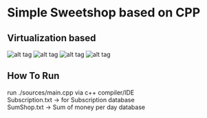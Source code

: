 # Simple Sweetshop based on CPP
## Virtualization based
![alt tag](https://github.com/orel1212/MyWorks/blob/main/CPP/SweetShop/%E2%80%8F%E2%80%8Fintro.PNG)
![alt tag](https://github.com/orel1212/MyWorks/blob/main/CPP/SweetShop/purchase_1.PNG)
![alt tag](https://github.com/orel1212/MyWorks/blob/main/CPP/SweetShop/purchase_2.PNG)
![alt tag](https://github.com/orel1212/MyWorks/blob/main/CPP/SweetShop/%E2%80%8F%E2%80%8Fend.PNG)

## How To Run
run ./sources/main.cpp via c++ compiler/IDE <br>
Subscription.txt -> for Subscription database  <br>
SumShop.txt -> Sum of money per day database
